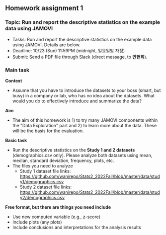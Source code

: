 ## Homework assignment 1

### Topic: Run and report the descriptive statistics on the example data using JAMOVI


- Tasks: Run and report the descriptive statistics on the example data using JAMOVI. Details are below.
- Deadline: 10/23 (Sun) 11:59PM (midnight, 일요일밤 자정)
- Submit: Send a PDF file through Slack (direct message, to **안현회**). 


### Main task

**Context**

- Assume that you have to introduce the datasets to your boss (smart, but busy) in a company or lab, who has no idea about the datasets. What would you do to effectively introduce and summarize the data? 

**Aim**

- The aim of this homework is 1) to try many JAMOVI components within the "Data Exploration" part and 2) to learn more about the data. These will be the basis for the evaluation. 

**Basic task**

- Run the descriptive statistics on the **Study 1 and 2 datasets** (demographics.csv only). Please analyze both datasets using mean, median, standard deviation, frequency, plots, etc. 
- The files you need to analyze
	- Study 1 dataset file links: https://github.com/wanirepo/Stats2_2022Fall/blob/master/data/study1/demographics.csv
	- Study 2 dataset file links: https://github.com/wanirepo/Stats2_2022Fall/blob/master/data/study2/demographics.csv 

**Free format, but there are things you need include**

- Use new computed variable (e.g., z-score)
- Include plots (any plots)
- Include conclusions and interpretations for the analysis results
